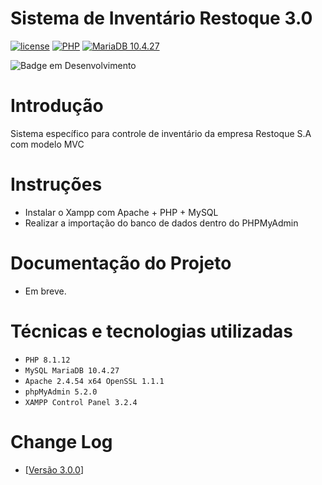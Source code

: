 # Sistema de Inventário Restoque 3.0

[![license](https://img.shields.io/badge/license-Apache%202.4.54-blue.svg)](http://www.apache.org/licenses/LICENSE-2.0) [![PHP](https://img.shields.io/badge/license-PHP%208.1.12-blue.svg)](#)
[![MariaDB 10.4.27](https://img.shields.io/badge/license-PHP%208.1.12-blue.svg)](#)

![Badge em Desenvolvimento](http://img.shields.io/static/v1?label=STATUS&message=EM%20DESENVOLVIMENTO&color=GREEN&style=for-the-badge)

# Introdução

Sistema específico para controle de inventário da empresa Restoque S.A com modelo MVC

# Instruções

- Instalar o Xampp com Apache + PHP + MySQL
- Realizar a importação do banco de dados dentro do PHPMyAdmin

# Documentação do Projeto

- Em breve.

# Técnicas e tecnologias utilizadas

- `PHP 8.1.12`
- `MySQL MariaDB 10.4.27`
- `Apache 2.4.54 x64 OpenSSL 1.1.1`
- `phpMyAdmin 5.2.0`
- `XAMPP Control Panel 3.2.4`

# Change Log

- [[Versão 3.0.0](https://github.com/fcorrea82/estoque_wind_3.0/blob/master/changelog.md)]
